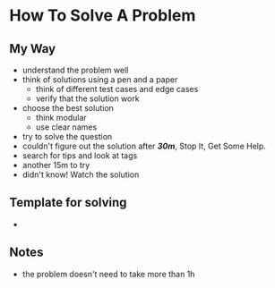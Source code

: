 # How To Solve A Problem

## My Way

- understand the problem well
- think of solutions using a pen and a paper
  - think of different test cases and edge cases
  - verify that the solution work
- choose the best solution
  - think modular
  - use clear names
- try to solve the question
- couldn't figure out the solution after **_30m_**, Stop It, Get Some Help.
- search for tips and look at tags
- another 15m to try
- didn't know! Watch the solution

## Template for solving

-

## Notes

- the problem doesn't need to take more than 1h
